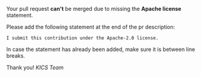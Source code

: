 Your pull request **can't** be merged due to missing the **Apache license** statement.

Please add the following statement at the end of the pr description:

`I submit this contribution under the Apache-2.0 license.` 

In case the statement has already been added, make sure it is between line breaks.

Thank you!
*KICS Team*